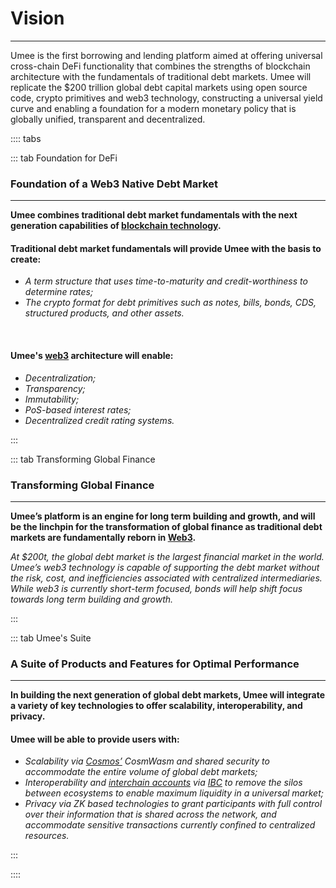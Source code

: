 # Vision

****

Umee is the first borrowing and lending platform aimed at offering universal cross-chain DeFi functionality that combines the strengths of blockchain architecture with the fundamentals of traditional debt markets. Umee will replicate the $200 trillion global debt capital markets using open source code, crypto primitives and web3 technology, constructing a universal yield curve and enabling a foundation for a modern monetary policy that is globally unified, transparent and decentralized.

:::: tabs

::: tab Foundation for DeFi

### Foundation of a Web3 Native Debt Market

****

**Umee combines traditional debt market fundamentals with the next generation capabilities of [blockchain technology](/learn-the-basics/blockchain-basics/what-is-blockchain).**

#### Traditional debt market fundamentals will provide Umee with the basis to create:
- _A term structure that uses time-to-maturity and credit-worthiness to determine rates;_
- _The crypto format for debt primitives such as notes, bills, bonds, CDS, structured products, and other assets._

<br>

#### Umee's [web3](/learn-the-basics/crypto-basics/what-is-web3) architecture will enable:
- _Decentralization;_
- _Transparency;_
- _Immutability;_
- _PoS-based interest rates;_
- _Decentralized credit rating systems._

:::

::: tab Transforming Global Finance

### Transforming Global Finance

****

**Umee’s platform is an engine for long term building and growth, and will be the linchpin for the transformation of global finance as traditional debt markets are fundamentally reborn in [Web3](/learn-the-basics/crypto-basics/what-is-web3).**

_At $200t, the global debt market is the largest financial market in the world. Umee’s web3 technology is capable of supporting the debt market without the risk, cost, and inefficiencies associated with centralized intermediaries. While web3 is currently short-term focused, bonds will help shift focus towards long term building and growth._

:::

::: tab Umee's Suite

### A Suite of Products and Features for Optimal Performance

****

**In building the next generation of global debt markets, Umee will integrate a variety of key technologies to offer scalability, interoperability, and privacy.**

#### Umee will be able to provide users with:

- _Scalability via [Cosmos’](/learn-the-basics/cosmos-basics/what-is-cosmos) CosmWasm and shared security to accommodate the entire volume of global debt markets;_
- _Interoperability and [interchain accounts](/learn-the-basics/cosmos-basics/interchain-accounts) via [IBC](/learn-the-basics/cosmos-basics/what-is-ibc) to remove the silos between ecosystems to enable maximum liquidity in a universal market;_
- _Privacy via ZK based technologies to grant participants with full control over their information that is shared across the network, and accommodate sensitive transactions currently confined to centralized resources._

:::

::::